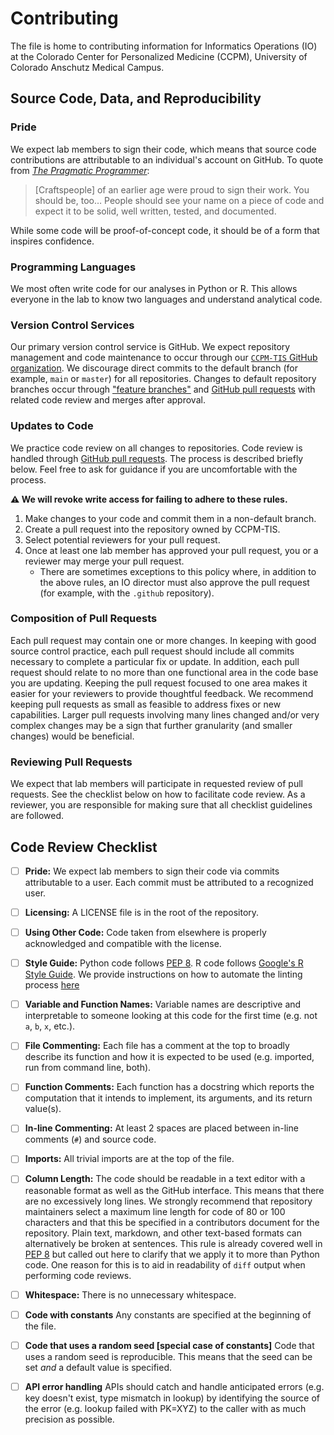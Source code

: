 # Contributing

The file is home to contributing information for Informatics Operations (IO) at the Colorado Center for Personalized Medicine (CCPM), University of Colorado Anschutz Medical Campus.

## Source Code, Data, and Reproducibility

### Pride

We expect lab members to sign their code, which means that source code contributions are attributable to an individual's account on GitHub.
To quote from [_The Pragmatic Programmer_](https://www.oreilly.com/library/view/the-pragmatic-programmer/9780135956977/):

> \[Craftspeople\] of an earlier age were proud to sign their work.
> You should be, too…
> People should see your name on a piece of code and expect it to be solid, well written, tested, and documented.

While some code will be proof-of-concept code, it should be of a form that inspires confidence.

### Programming Languages

We most often write code for our analyses in Python or R.
This allows everyone in the lab to know two languages and understand analytical code.

### Version Control Services

Our primary version control service is GitHub.
We expect repository management and code maintenance to occur through our [`CCPM-TIS` GitHub organization](https://github.com/CCPM-TIS).
We discourage direct commits to the default branch (for example, `main` or `master`) for all repositories.
Changes to default repository branches occur through ["feature branches"](https://www.atlassian.com/git/tutorials/comparing-workflows/feature-branch-workflow) and [GitHub pull requests](https://docs.github.com/en/pull-requests/collaborating-with-pull-requests/proposing-changes-to-your-work-with-pull-requests/creating-a-pull-request) with related code review and merges after  approval.

### Updates to Code

We practice code review on all changes to repositories.
Code review is handled through [GitHub pull requests](https://docs.github.com/en/pull-requests/collaborating-with-pull-requests/proposing-changes-to-your-work-with-pull-requests/creating-a-pull-request).
The process is described briefly below.
Feel free to ask for guidance if you are uncomfortable with the process.

**⚠️ We will revoke write access for failing to adhere to these rules.**

1. Make changes to your code and commit them in a non-default branch.
1. Create a pull request into the repository owned by CCPM-TIS.
1. Select potential reviewers for your pull request.
1. Once at least one lab member has approved your pull request, you or a reviewer may merge your pull request.
   - There are sometimes exceptions to this policy where, in addition to the above rules, an IO director must also approve the pull request (for example, with the `.github` repository).

### Composition of Pull Requests

Each pull request may contain one or more changes.
In keeping with good source control practice, each pull request should include all commits necessary to complete a particular fix or update.
In addition, each pull request should relate to no more than one functional area in the code base you are updating.
Keeping the pull request focused to one area makes it easier for your reviewers to provide thoughtful feedback.
We recommend keeping pull requests as small as feasible to address fixes or new capabilities.
Larger pull requests involving many lines changed and/or very complex changes may be a sign that further granularity (and smaller changes) would be beneficial.

### Reviewing Pull Requests

We expect that lab members will participate in requested review of pull requests.
See the checklist below on how to facilitate code review.
As a reviewer, you are responsible for making sure that all checklist guidelines are followed.

## Code Review Checklist

- [ ] **Pride:** We expect lab members to sign their code via commits attributable to a user.
  Each commit must be attributed to a recognized user.

- [ ] **Licensing:** A LICENSE file is in the root of the repository.

- [ ] **Using Other Code:** Code taken from elsewhere is properly acknowledged and compatible with the license.

- [ ] **Style Guide:** Python code follows [PEP 8](https://www.python.org/dev/peps/pep-0008).
  R code follows [Google's R Style Guide](https://google.github.io/styleguide/Rguide.xml).
  We provide instructions on how to automate the linting process [here](linter_install_tutorial.md)

- [ ] **Variable and Function Names:** Variable names are descriptive and interpretable to someone looking at this code for the first time (e.g. not `a`, `b`, `x`, etc.).

- [ ] **File Commenting:** Each file has a comment at the top to broadly describe its function and how it is expected to be used (e.g. imported, run from command line, both).

- [ ] **Function Comments:** Each function has a docstring which reports the computation that it intends to implement, its arguments, and its return value(s).

- [ ] **In-line Commenting:** At least 2 spaces are placed between in-line comments (`#`) and source code.

- [ ] **Imports:** All trivial imports are at the top of the file.

- [ ] **Column Length:** The code should be readable in a text editor with a reasonable format as well as the GitHub interface.
  This means that there are no excessively long lines.
  We strongly recommend that repository maintainers select a maximum line length for code of 80 or 100 characters and that this be specified in a contributors document for the repository.
  Plain text, markdown, and other text-based formats can alternatively be broken at sentences.
  This rule is already covered well in [PEP 8](https://www.python.org/dev/peps/pep-0008/#maximum-line-length) but called out here to clarify that we apply it to more than Python code.
  One reason for this is to aid in readability of `diff` output when performing code reviews.

- [ ] **Whitespace:** There is no unnecessary whitespace.

- [ ] **Code with constants** Any constants are specified at the beginning of the file.

- [ ] **Code that uses a random seed \[special case of constants\]** Code that uses a random seed is reproducible.
  This means that the seed can be set _and_ a default value is specified.

- [ ] **API error handling** APIs should catch and handle anticipated errors (e.g. key doesn't exist, type mismatch in lookup) by identifying the source of the error (e.g. lookup failed with PK=XYZ) to the caller with as much precision as possible.
